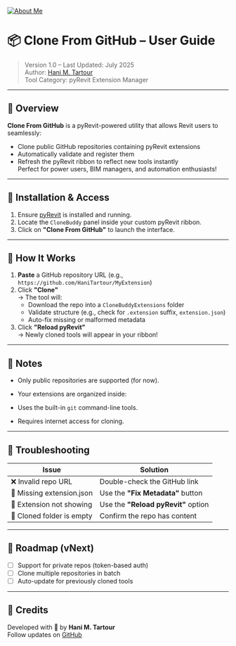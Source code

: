 [![About Me](https://img.shields.io/badge/About-Hani%20Tartour-orange?style=for-the-badge&logo=readthedocs)](https://hanitartour.github.io/about.html)

# 📦 Clone From GitHub – User Guide
> Version 1.0 – Last Updated: July 2025  
> Author: [Hani M. Tartour](https://www.linkedin.com/in/hanimtartour)  
> Tool Category: pyRevit Extension Manager

---

## 🚀 Overview

**Clone From GitHub** is a pyRevit-powered utility that allows Revit users to seamlessly:

- Clone public GitHub repositories containing pyRevit extensions
- Automatically validate and register them
- Refresh the pyRevit ribbon to reflect new tools instantly  
Perfect for power users, BIM managers, and automation enthusiasts!

---

## 📂 Installation & Access

1. Ensure [pyRevit](https://github.com/eirannejad/pyRevit) is installed and running.
2. Locate the `CloneBuddy` panel inside your custom pyRevit ribbon.
3. Click on **"Clone From GitHub"** to launch the interface.

---

## 🧰 How It Works

1. **Paste** a GitHub repository URL (e.g., `https://github.com/HaniTartour/MyExtension`)
2. Click **"Clone"**  
   → The tool will:
   - Download the repo into a `CloneBuddyExtensions` folder
   - Validate structure (e.g., check for `.extension` suffix, `extension.json`)
   - Auto-fix missing or malformed metadata
3. Click **"Reload pyRevit"**  
   → Newly cloned tools will appear in your ribbon!

---

## 📎 Notes

- Only public repositories are supported (for now).
- Your extensions are organized inside:

- Uses the built-in `git` command-line tools.
- Requires internet access for cloning.

---

## 🧪 Troubleshooting

| Issue                        | Solution                                 |
|-----------------------------|------------------------------------------|
| ❌ Invalid repo URL          | Double-check the GitHub link             |
| 🚫 Missing extension.json    | Use the **"Fix Metadata"** button        |
| 🔄 Extension not showing     | Use the **"Reload pyRevit"** option      |
| 🧱 Cloned folder is empty    | Confirm the repo has content             |

---

## 📌 Roadmap (vNext)

- [ ] Support for private repos (token-based auth)
- [ ] Clone multiple repositories in batch
- [ ] Auto-update for previously cloned tools

---

## 🤝 Credits

Developed with 💙 by **Hani M. Tartour**  
Follow updates on [GitHub](https://github.com/HaniTartour)

